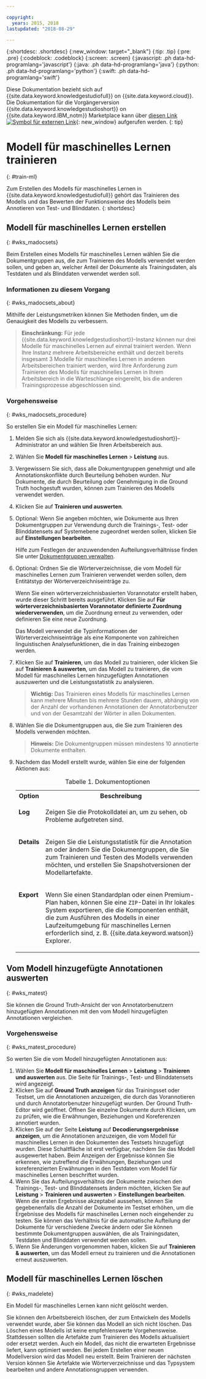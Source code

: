 ```yaml
---

copyright:
  years: 2015, 2018
lastupdated: "2018-08-29"

---
```


{:shortdesc: .shortdesc}
{:new_window: target="_blank"}
{:tip: .tip}
{:pre: .pre}
{:codeblock: .codeblock}
{:screen: .screen}
{:javascript: .ph data-hd-programlang='javascript'}
{:java: .ph data-hd-programlang='java'}
{:python: .ph data-hd-programlang='python'}
{:swift: .ph data-hd-programlang='swift'}

Diese Dokumentation bezieht sich auf {{site.data.keyword.knowledgestudiofull}} on {{site.data.keyword.cloud}}. Die Dokumentation für die Vorgängerversion {{site.data.keyword.knowledgestudioshort}} on {{site.data.keyword.IBM_notm}} Marketplace kann über [diesen Link ![Symbol für externen Link](../../icons/launch-glyph.svg "Symbol für externen Link")](https://console.bluemix.net/docs/services/knowledge-studio/train-ml.html){: new_window} aufgerufen werden.
{: tip}

# Modell für maschinelles Lernen trainieren
{: #train-ml}

Zum Erstellen des Modells für maschinelles Lernen in {{site.data.keyword.knowledgestudiofull}} gehört das Trainieren des Modells und das Bewerten der Funktionsweise des Modells beim Annotieren von Test- und Blinddaten.
{: shortdesc}

## Modell für maschinelles Lernen erstellen
{: #wks_madocsets}

Beim Erstellen eines Modells für maschinelles Lernen wählen Sie die Dokumentgruppen aus, die zum Trainieren des Modells verwendet werden sollen, und geben an, welcher Anteil der Dokumente als Trainingsdaten, als Testdaten und als Blinddaten verwendet werden soll.

### Informationen zu diesem Vorgang
{: #wks_madocsets_about}

Mithilfe der Leistungsmetriken können Sie Methoden finden, um die Genauigkeit des Modells zu verbessern.

> **Einschränkung:** Für jede {{site.data.keyword.knowledgestudioshort}}-Instanz können nur drei Modelle für maschinelles Lernen auf einmal trainiert werden. Wenn Ihre Instanz mehrere Arbeitsbereiche enthält und derzeit bereits insgesamt 3 Modelle für maschinelles Lernen in anderen Arbeitsbereichen trainiert werden, wird Ihre Anforderung zum Trainieren des Modells für maschinelles Lernen in Ihrem Arbeitsbereich in die Warteschlange eingereiht, bis die anderen Trainingsprozesse abgeschlossen sind.

### Vorgehensweise
{: #wks_madocsets_procedure}

So erstellen Sie ein Modell für maschinelles Lernen:

1. Melden Sie sich als {{site.data.keyword.knowledgestudioshort}}-Administrator an und wählen Sie Ihren Arbeitsbereich aus.
1. Wählen Sie **Modell für maschinelles Lernen** > **Leistung** aus. 
1. Vergewissern Sie sich, dass alle Dokumentgruppen genehmigt und alle Annotationskonflikte durch Beurteilung behoben wurden. Nur Dokumente, die durch Beurteilung oder Genehmigung in die Ground Truth hochgestuft wurden, können zum Trainieren des Modells verwendet werden.
1. Klicken Sie auf **Trainieren und auswerten**.
1. Optional: Wenn Sie angeben möchten, wie Dokumente aus Ihren Dokumentgruppen zur Verwendung durch die Trainings-, Test- oder Blinddatensets auf Systemebene zugeordnet werden sollen, klicken Sie auf **Einstellungen bearbeiten**.

    Hilfe zum Festlegen der anzuwendenden Aufteilungsverhältnisse finden Sie unter [Dokumentgruppen verwalten](/docs/services/watson-knowledge-studio/improve-ml.html#wks_mamanagedata).

1. Optional: Ordnen Sie die Wörterverzeichnisse, die vom Modell für maschinelles Lernen zum Trainieren verwendet werden sollen, dem Entitätstyp der Wörterverzeichniseinträge zu.

    Wenn Sie einen wörterverzeichnisbasierten Vorannotator erstellt haben, wurde dieser Schritt bereits ausgeführt. Klicken Sie auf **Für wörterverzeichnisbasierten Vorannotator definierte Zuordnung wiederverwenden**, um die Zuordnung erneut zu verwenden, oder definieren Sie eine neue Zuordnung.

    Das Modell verwendet die Typinformationen der Wörterverzeichniseinträge als eine Komponente von zahlreichen linguistischen Analysefunktionen, die in das Training einbezogen werden.

1. Klicken Sie auf **Trainieren**, um das Modell zu trainieren, oder klicken Sie auf **Trainieren & auswerten**, um das Modell zu trainieren, die vom Modell für maschinelles Lernen hinzugefügten Annotationen auszuwerten und die Leistungsstatistik zu analysieren.

    > **Wichtig:** Das Trainieren eines Modells für maschinelles Lernen kann mehrere Minuten bis mehrere Stunden dauern, abhängig von der Anzahl der vorhandenen Annotationen der Annotatorbenutzer und von der Gesamtzahl der Wörter in allen Dokumenten.

1. Wählen Sie die Dokumentgruppen aus, die Sie zum Trainieren des Modells verwenden möchten.

    > **Hinweis:** Die Dokumentgruppen müssen mindestens 10 annotierte Dokumente enthalten.

1. Nachdem das Modell erstellt wurde, wählen Sie eine der folgenden Aktionen aus:

    <table summary="Jede Zeile in dieser Tabelle beschreibt eine Auswahloption.">
      <caption>Tabelle 1. Dokumentoptionen</caption>
      <tr>
        <th style="vertical-align:bottom; text-align"left" id="d33883e137-option">Option</th>
        <th style="vertical-align:bottom; text-align"left" id="d33883e137-desc">Beschreibung</th>
      </tr>
      <tr>
        <td style="vertical-align:top; text-align"left" headers="d33883e137-option" id="d33883e139">
          <p><strong>Log</strong></p>
        </td>
        <td style="vertical-align:top; text-align"left" headers="d33883e137-desc d33883e139">
          <p>Zeigen Sie die Protokolldatei an, um zu sehen, ob Probleme aufgetreten sind.</p>
        </td>
      </tr>
      <tr>
        <td style="vertical-align:top; text-align"left" headers="d33883e137-option" id="d33883e144">
          <p><strong>Details</strong></p>
        </td>
        <td style="vertical-align:top; text-align"left" headers="d33883e137-desc d33883e144">
          <p>Zeigen Sie die Leistungsstatistik für die Annotation an oder ändern Sie die Dokumentgruppen, die Sie zum Trainieren
              und Testen des Modells verwenden möchten, und erstellen Sie Snapshotversionen
              der Modellartefakte.</p>
        </td>
      </tr>
      <tr>
        <td style="vertical-align:top; text-align"left" headers="d33883e137-option" id="d33883e149">
          <p><strong>Export</strong></p>
        </td>
        <td style="vertical-align:top; text-align"left" headers="d33883e137-desc d33883e149">
          <p>Wenn Sie einen Standardplan oder einen Premium-Plan haben, können Sie eine <code>ZIP</code>-Datei in Ihr lokales System exportieren, die die Komponenten enthält, die zum Ausführen des Modells in einer Laufzeitumgebung für maschinelles Lernen erforderlich sind, z. B. {{site.data.keyword.watson}} Explorer.</p>
        </td>
      </tr>
    </table>

## Vom Modell hinzugefügte Annotationen auswerten
{: #wks_matest}

Sie können die Ground Truth-Ansicht der von Annotatorbenutzern hinzugefügten Annotationen mit den vom Modell hinzugefügten Annotationen vergleichen.

### Vorgehensweise
{: #wks_matest_procedure}

So werten Sie die vom Modell hinzugefügten Annotationen aus:

1. Wählen Sie **Modell für maschinelles Lernen** > **Leistung** > **Trainieren und auswerten** aus. Die Seite für Trainings-, Test- und Blinddatensets wird angezeigt.
1. Klicken Sie auf **Ground Truth anzeigen** für das Trainingsset oder Testset, um die Annotationen anzuzeigen, die durch das Vorannotieren und durch Annotatorbenutzer hinzugefügt wurden. Der Ground Truth-Editor wird geöffnet. Öffnen Sie einzelne Dokumente durch Klicken, um zu prüfen, wie die Erwähnungen, Beziehungen und Koreferenzen annotiert wurden.
1. Klicken Sie auf der Seite **Leistung** auf **Decodierungsergebnisse anzeigen**, um die Annotationen anzuzeigen, die vom Modell für maschinelles Lernen in den Dokumenten des Testsets hinzugefügt wurden. Diese Schaltfläche ist erst verfügbar, nachdem Sie das Modell ausgewertet haben. Beim Anzeigen der Ergebnisse können Sie erkennen, wie zutreffend die Erwähnungen, Beziehungen und koreferenzierten Erwähnungen in den Testdaten vom Modell für maschinelles Lernen beschriftet wurden.
1. Wenn Sie das Aufteilungsverhältnis der Dokumente zwischen den Trainings-, Test- und Blinddatensets ändern möchten, klicken Sie auf **Leistung** > **Trainieren und auswerten** > **Einstellungen bearbeiten**. Wenn die ersten Ergebnisse akzeptabel aussehen, können Sie gegebenenfalls die Anzahl der Dokumente im Testset erhöhen, um die Ergebnisse des Modells für maschinelles Lernen noch eingehender zu testen. Sie können das Verhältnis für die automatische Aufteilung der Dokumente für verschiedene Zwecke ändern oder Sie können bestimmte Dokumentgruppen auswählen, die als Trainingsdaten, Testdaten und Blinddaten verwendet werden sollen.
1. Wenn Sie Änderungen vorgenommen haben, klicken Sie auf **Trainieren & auswerten**, um das Modell erneut zu trainieren und die Annotationen erneut auszuwerten.

## Modell für maschinelles Lernen löschen
{: #wks_madelete}

Ein Modell für maschinelles Lernen kann nicht gelöscht werden.

Sie können den Arbeitsbereich löschen, der zum Entwickeln des Modells verwendet wurde, aber Sie können das Modell an sich nicht löschen. Das Löschen eines Modells ist keine empfehlenswerte Vorgehensweise. Stattdessen sollten die Artefakte zum Trainieren des Modells aktualisiert oder ersetzt werden. Auch ein Modell, das nicht die erwarteten Ergebnisse liefert, kann optimiert werden. Bei jedem Erstellen einer neuen Modellversion wird das Modell neu erstellt. Beim Trainieren der nächsten Version können Sie Artefakte wie Wörterverzeichnisse und das Typsystem bearbeiten und andere Annotationsgruppen verwenden.
